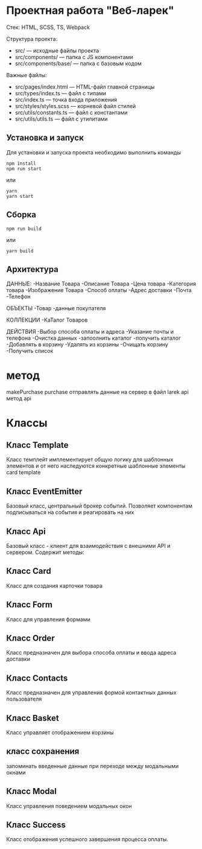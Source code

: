 # Проектная работа "Веб-ларек"

Стек: HTML, SCSS, TS, Webpack

Структура проекта:

- src/ — исходные файлы проекта
- src/components/ — папка с JS компонентами
- src/components/base/ — папка с базовым кодом

Важные файлы:

- src/pages/index.html — HTML-файл главной страницы
- src/types/index.ts — файл с типами
- src/index.ts — точка входа приложения
- src/styles/styles.scss — корневой файл стилей
- src/utils/constants.ts — файл с константами
- src/utils/utils.ts — файл с утилитами

## Установка и запуск

Для установки и запуска проекта необходимо выполнить команды

```
npm install
npm run start
```

или

```
yarn
yarn start
```

## Сборка

```
npm run build
```

или

```
yarn build
```

## Архитектура

ДАННЫЕ:
-Название Товара
-Описание Товара
-Цена товара
-Категория товара
-Изображение Товара
-Способ оплаты
-Адрес доставки
-Почта
-Телефон

ОБЪЕКТЫ
-Товар
-данные покупателя

КОЛЛЕКЦИИ
-КаТалог Товаров

ДЕЙСТВИЯ
-Выбор способа оплаты и адреса
-Указание почты и телефона
-Очистка данных
-запоолнить каталог
-получить каталог
-Добавлять в корзину
-Удалять из корзины
-Очищать корзину
-Получить список

# метод

makePurchase purchase отправлять данные на сервер в файл larek api метод api

# Классы

## Класс Template

Класс темплейт имплементирует общую логику для шаблонных элементов и от него наследуются конкретные шаблонные элементы
card template

## Класс EventEmitter

Базовый класс, центральный брокер событий. Позволяет компонентам подписываться на события и реагировать на них

## Класс Api

Базовый класс - клиент для взаимодействия с внешними API и сервером. Содержит методы:

## Класс Card

Класс для создания карточки товара

## Класс Form<T>

Класс для управления формами

## Класс Order

Класс предназначен для выбора способа оплаты и ввода адреса доставки

## Класс Contacts

Класс предназначен для управления формой контактных данных пользователя

## Класс Basket

Класс управляет отображением корзины

## класс сохранения

запоминать введенные данные при переходе между модальными окнами

## Класс Modal

Класс управления поведением модальных окон

## Класс Success

Класс отображения успешного завершения процесса оплаты.
